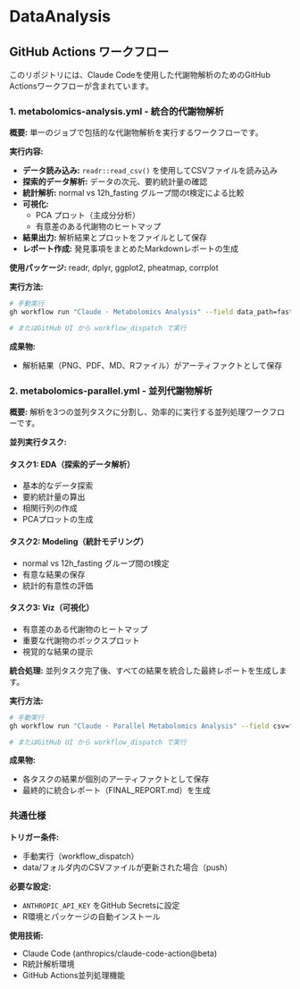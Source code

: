 # DataAnalysis

## GitHub Actions ワークフロー

このリポジトリには、Claude Codeを使用した代謝物解析のためのGitHub Actionsワークフローが含まれています。

### 1. metabolomics-analysis.yml - 統合的代謝物解析

**概要:**
単一のジョブで包括的な代謝物解析を実行するワークフローです。

**実行内容:**
- **データ読み込み:** `readr::read_csv()` を使用してCSVファイルを読み込み
- **探索的データ解析:** データの次元、要約統計量の確認
- **統計解析:** normal vs 12h_fasting グループ間のt検定による比較
- **可視化:** 
  - PCA プロット（主成分分析）
  - 有意差のある代謝物のヒートマップ
- **結果出力:** 解析結果とプロットをファイルとして保存
- **レポート作成:** 発見事項をまとめたMarkdownレポートの生成

**使用パッケージ:** readr, dplyr, ggplot2, pheatmap, corrplot

**実行方法:**
```bash
# 手動実行
gh workflow run "Claude · Metabolomics Analysis" --field data_path=fasting.csv

# またはGitHub UI から workflow_dispatch で実行
```

**成果物:**
- 解析結果（PNG、PDF、MD、Rファイル）がアーティファクトとして保存

### 2. metabolomics-parallel.yml - 並列代謝物解析

**概要:**
解析を3つの並列タスクに分割し、効率的に実行する並列処理ワークフローです。

**並列実行タスク:**

#### タスク1: EDA（探索的データ解析）
- 基本的なデータ探索
- 要約統計量の算出
- 相関行列の作成
- PCAプロットの生成

#### タスク2: Modeling（統計モデリング）
- normal vs 12h_fasting グループ間のt検定
- 有意な結果の保存
- 統計的有意性の評価

#### タスク3: Viz（可視化）
- 有意差のある代謝物のヒートマップ
- 重要な代謝物のボックスプロット
- 視覚的な結果の提示

**統合処理:**
並列タスク完了後、すべての結果を統合した最終レポートを生成します。

**実行方法:**
```bash
# 手動実行
gh workflow run "Claude · Parallel Metabolomics Analysis" --field csv=fasting.csv

# またはGitHub UI から workflow_dispatch で実行
```

**成果物:**
- 各タスクの結果が個別のアーティファクトとして保存
- 最終的に統合レポート（FINAL_REPORT.md）を生成

### 共通仕様

**トリガー条件:**
- 手動実行（workflow_dispatch）
- data/フォルダ内のCSVファイルが更新された場合（push）

**必要な設定:**
- `ANTHROPIC_API_KEY` をGitHub Secretsに設定
- R環境とパッケージの自動インストール

**使用技術:**
- Claude Code (anthropics/claude-code-action@beta)
- R統計解析環境
- GitHub Actions並列処理機能